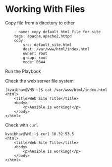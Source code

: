 # Working With Files

Copy file from a directory to other
```
    - name: copy default html file for site
    tags: apache,apache2,httpd
    copy: 
        src: default_site.html
        dest: /var/www/html/index.html
        owner: root
        group: root
        mode: 0644
```
Run the Playbook

Check the web server file system
```
[kvaibhav@VM5 ~]$ cat /var/www/html/index.html 
<html>
    <title>Web Site Title</title> 
    <body>
        <p>Ansible is working!</p>
    </body>
</html>
```
Check with `curl`
```
kvaibhav@VM1:~$ curl 10.32.53.5
<html>
    <title>Web Site Title</title> 
    <body>
        <p>Ansible is working!</p>
    </body>
</html>
```